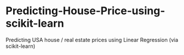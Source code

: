 # Predicting-House-Price-using-scikit-learn
Predicting USA house / real estate prices using Linear Regression (via scikit-learn)
